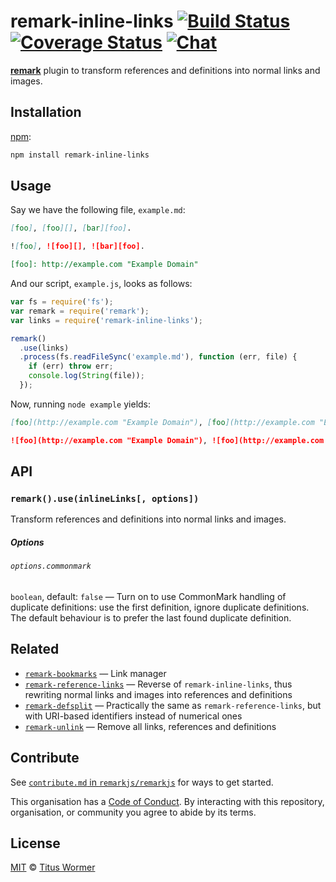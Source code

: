 # remark-inline-links [![Build Status][build-badge]][build-status] [![Coverage Status][coverage-badge]][coverage-status] [![Chat][chat-badge]][chat]

[**remark**][remark] plugin to transform references and definitions into normal
links and images.

## Installation

[npm][]:

```bash
npm install remark-inline-links
```

## Usage

Say we have the following file, `example.md`:

```markdown
[foo], [foo][], [bar][foo].

![foo], ![foo][], ![bar][foo].

[foo]: http://example.com "Example Domain"
```

And our script, `example.js`, looks as follows:

```javascript
var fs = require('fs');
var remark = require('remark');
var links = require('remark-inline-links');

remark()
  .use(links)
  .process(fs.readFileSync('example.md'), function (err, file) {
    if (err) throw err;
    console.log(String(file));
  });
```

Now, running `node example` yields:

```markdown
[foo](http://example.com "Example Domain"), [foo](http://example.com "Example Domain"), [bar](http://example.com "Example Domain").

![foo](http://example.com "Example Domain"), ![foo](http://example.com "Example Domain"), ![bar](http://example.com "Example Domain").
```

## API

### `remark().use(inlineLinks[, options])`

Transform references and definitions into normal links and images.

##### Options

###### `options.commonmark`

`boolean`, default: `false` — Turn on to use CommonMark handling of duplicate
definitions: use the first definition, ignore duplicate definitions.
The default behaviour is to prefer the last found duplicate definition.

## Related

*   [`remark-bookmarks`](https://github.com/ben-eb/remark-bookmarks)
    — Link manager
*   [`remark-reference-links`](https://github.com/remarkjs/remark-reference-links)
    — Reverse of `remark-inline-links`, thus rewriting normal links and images
    into references and definitions
*   [`remark-defsplit`](https://github.com/eush77/remark-defsplit)
    — Practically the same as `remark-reference-links`, but with
    URI-based identifiers instead of numerical ones
*   [`remark-unlink`](https://github.com/eush77/remark-unlink)
    — Remove all links, references and definitions

## Contribute

See [`contribute.md` in `remarkjs/remarkjs`][contribute] for ways to get
started.

This organisation has a [Code of Conduct][coc].  By interacting with this
repository, organisation, or community you agree to abide by its terms.

## License

[MIT][license] © [Titus Wormer][author]

<!-- Definitions -->

[build-badge]: https://img.shields.io/travis/remarkjs/remark-inline-links.svg

[build-status]: https://travis-ci.org/remarkjs/remark-inline-links

[coverage-badge]: https://img.shields.io/codecov/c/github/remarkjs/remark-inline-links.svg

[coverage-status]: https://codecov.io/github/remarkjs/remark-inline-links

[chat-badge]: https://img.shields.io/gitter/room/remarkjs/Lobby.svg

[chat]: https://gitter.im/remarkjs/remark

[license]: LICENSE

[author]: http://wooorm.com

[npm]: https://docs.npmjs.com/cli/install

[remark]: https://github.com/remarkjs/remark

[contribute]: https://github.com/remarkjs/remark/blob/master/contributing.md

[coc]: https://github.com/remarkjs/remark/blob/master/code-of-conduct.md
